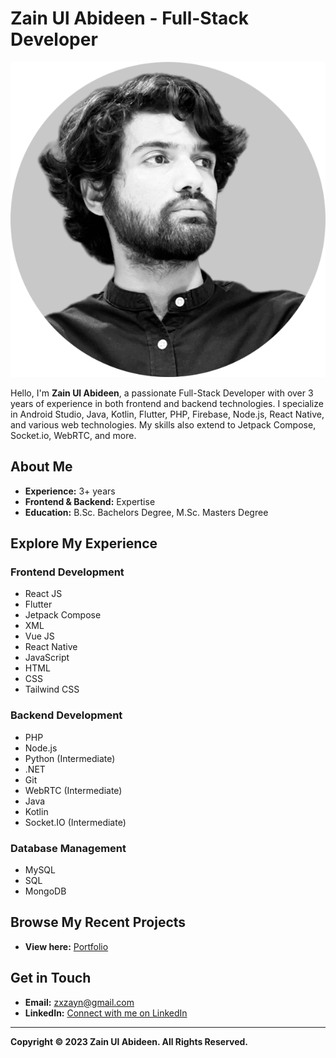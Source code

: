 # Zain Ul Abideen - Full-Stack Developer

![Zain Ul Abideen](/assets/profile-pic.png)

Hello, I'm **Zain Ul Abideen**, a passionate Full-Stack Developer with over 3 years of experience in both frontend and backend technologies. I specialize in Android Studio, Java, Kotlin, Flutter, PHP, Firebase, Node.js, React Native, and various web technologies. My skills also extend to Jetpack Compose, Socket.io, WebRTC, and more.

## About Me

- **Experience:** 3+ years
- **Frontend & Backend:** Expertise
- **Education:** B.Sc. Bachelors Degree, M.Sc. Masters Degree

## Explore My Experience

### Frontend Development
- React JS
- Flutter
- Jetpack Compose
- XML
- Vue JS
- React Native
- JavaScript
- HTML
- CSS
- Tailwind CSS

### Backend Development
- PHP
- Node.js
- Python (Intermediate)
- .NET
- Git
- WebRTC (Intermediate)
- Java
- Kotlin
- Socket.IO (Intermediate)

### Database Management
- MySQL
- SQL
- MongoDB

## Browse My Recent Projects
- **View here:** [Portfolio](https://zenara1n.github.io/personal-portfolio/projects.html)

## Get in Touch

- **Email:** [zxzayn@gmail.com](mailto:zxzayn@gmail.com)
- **LinkedIn:** [Connect with me on LinkedIn](https://www.linkedin.com/in/zaynal/)

---

**Copyright © 2023 Zain Ul Abideen. All Rights Reserved.**

